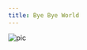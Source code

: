 ```yaml
---
title: Bye Bye World
---
```

![pic](https://wx1.sinaimg.cn/mw2000/a01bc3fbgy1gnvbldq7c6j21bb1r3tu5.jpg)